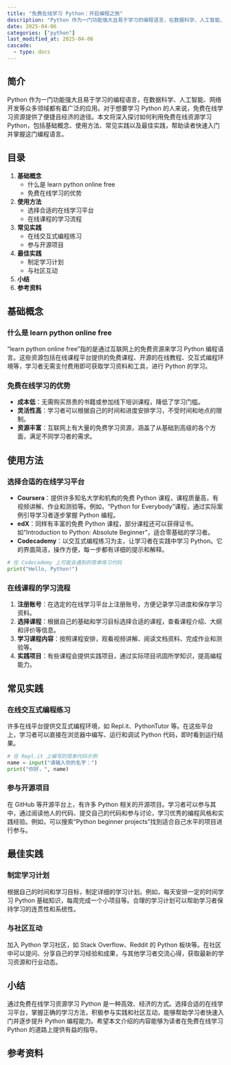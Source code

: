 ```yaml
---
title: "免费在线学习 Python：开启编程之旅"
description: "Python 作为一门功能强大且易于学习的编程语言，在数据科学、人工智能、网络开发等众多领域都有着广泛的应用。对于想要学习 Python 的人来说，免费在线学习资源提供了便捷且经济的途径。本文将深入探讨如何利用免费在线资源学习 Python，包括基础概念、使用方法、常见实践以及最佳实践，帮助读者快速入门并掌握这门编程语言。"
date: 2025-04-06
categories: ["python"]
last_modified_at: 2025-04-06
cascade:
  - type: docs
---
```



## 简介
Python 作为一门功能强大且易于学习的编程语言，在数据科学、人工智能、网络开发等众多领域都有着广泛的应用。对于想要学习 Python 的人来说，免费在线学习资源提供了便捷且经济的途径。本文将深入探讨如何利用免费在线资源学习 Python，包括基础概念、使用方法、常见实践以及最佳实践，帮助读者快速入门并掌握这门编程语言。

<!-- more -->
## 目录
1. **基础概念**
    - 什么是 learn python online free
    - 免费在线学习的优势
2. **使用方法**
    - 选择合适的在线学习平台
    - 在线课程的学习流程
3. **常见实践**
    - 在线交互式编程练习
    - 参与开源项目
4. **最佳实践**
    - 制定学习计划
    - 与社区互动
5. **小结**
6. **参考资料**

## 基础概念
### 什么是 learn python online free
“learn python online free”指的是通过互联网上的免费资源来学习 Python 编程语言。这些资源包括在线课程平台提供的免费课程、开源的在线教程、交互式编程环境等，学习者无需支付费用即可获取学习资料和工具，进行 Python 的学习。

### 免费在线学习的优势
- **成本低**：无需购买昂贵的书籍或参加线下培训课程，降低了学习门槛。
- **灵活性高**：学习者可以根据自己的时间和进度安排学习，不受时间和地点的限制。
- **资源丰富**：互联网上有大量的免费学习资源，涵盖了从基础到高级的各个方面，满足不同学习者的需求。

## 使用方法
### 选择合适的在线学习平台
- **Coursera**：提供许多知名大学和机构的免费 Python 课程，课程质量高，有视频讲解、作业和测验等。例如，“Python for Everybody”课程，通过实际案例引导学习者逐步掌握 Python 编程。
- **edX**：同样有丰富的免费 Python 课程，部分课程还可以获得证书。如“Introduction to Python: Absolute Beginner”，适合零基础的学习者。
- **Codecademy**：以交互式编程练习为主，让学习者在实践中学习 Python。它的界面简洁，操作方便，每一步都有详细的提示和解释。
```python
# 在 Codecademy 上可能会遇到的简单练习代码
print("Hello, Python!")
```
### 在线课程的学习流程
1. **注册账号**：在选定的在线学习平台上注册账号，方便记录学习进度和保存学习资料。
2. **选择课程**：根据自己的基础和学习目标选择合适的课程，查看课程介绍、大纲和评价等信息。
3. **学习课程内容**：按照课程安排，观看视频讲解、阅读文档资料、完成作业和测验等。
4. **实践项目**：有些课程会提供实践项目，通过实际项目巩固所学知识，提高编程能力。

## 常见实践
### 在线交互式编程练习
许多在线平台提供交互式编程环境，如 Repl.it、PythonTutor 等。在这些平台上，学习者可以直接在浏览器中编写、运行和调试 Python 代码，即时看到运行结果。
```python
# 在 Repl.it 上编写的简单代码示例
name = input("请输入你的名字：")
print("你好，", name)
```
### 参与开源项目
在 GitHub 等开源平台上，有许多 Python 相关的开源项目。学习者可以参与其中，通过阅读他人的代码、提交自己的代码和参与讨论，学习优秀的编程风格和实践经验。例如，可以搜索“Python beginner projects”找到适合自己水平的项目进行参与。

## 最佳实践
### 制定学习计划
根据自己的时间和学习目标，制定详细的学习计划。例如，每天安排一定的时间学习 Python 基础知识，每周完成一个小项目等。合理的学习计划可以帮助学习者保持学习的连贯性和系统性。
### 与社区互动
加入 Python 学习社区，如 Stack Overflow、Reddit 的 Python 板块等。在社区中可以提问、分享自己的学习经验和成果，与其他学习者交流心得，获取最新的学习资源和行业动态。

## 小结
通过免费在线学习资源学习 Python 是一种高效、经济的方式。选择合适的在线学习平台，掌握正确的学习方法，积极参与实践和社区互动，能够帮助学习者快速入门并逐步提升 Python 编程能力。希望本文介绍的内容能够为读者在免费在线学习 Python 的道路上提供有益的指导。

## 参考资料